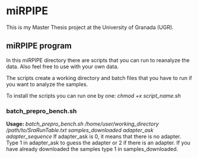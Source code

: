 # miRPIPE

This is my Master Thesis project at the University of Granada (UGR).

## miRPIPE program

In this miRPIPE directory there are scripts that you can run to reanalyze the data. Also feel free to use with your own data.

The scripts create a working directory and batch files that you have to run if you want to analyze the samples.

To install the scripts you can run one by one:
*chmod +x script_name.sh*

### batch_prepro_bench.sh

**Usage:** *batch_prepro_bench.sh /home/user/working_directory /path/to/SraRunTable.txt samples_downloaded adapter_ask adapter_sequence*
If adapter_ask is 0, it means that there is no adapter. Type 1 in adapter_ask to guess the adapter or 2 if there is an adapter.
If you have already downloaded the samples type 1 in samples_downloaded.


